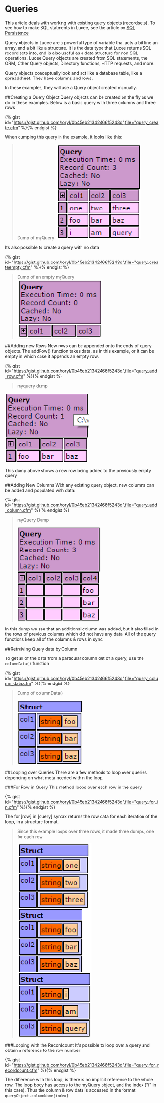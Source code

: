 # Queries

This article deals with working with existing query objects (recordsets). To see how to make SQL statments in Lucee, see the article on [SQL Persistence](https://rorylaitila.gitbooks.io/lucee/content/sqlrdbms.html)

Query objects in Lucee are a powerful type of variable that acts a bit line an array, and a bit like a structure. It is the data type that Lucee returns SQL record sets into, and is also useful as a data structure for non SQL operations. Lucee Query objects are created from SQL statements, the ORM, Other Query objects, Directory functions, HTTP requests, and more. 

Query objects conceptually look and act like a database table, like a spreadsheet. They have columns and rows.

In these examples, they will use a Query object created manually.

##Creating a Query Object
Query objects can be created on the fly as we do in these examples. Below is a basic query with three columns and three rows

{% gist id="https://gist.github.com/roryl/0b45eb21342466f5243d",file="query_create.cfm" %}{% endgist %}

When dumping this query in the example, it looks like this:

>Dump of myQuery
![](query_create.png)

Its also possible to create a query with no data

{% gist id="https://gist.github.com/roryl/0b45eb21342466f5243d",file="query_createempty.cfm" %}{% endgist %}

>Dump of an empty myQuery
>![](query_create_empty.png)

##Adding new Rows
New rows can be appended onto the ends of query objects. The addRow() function takes data, as in this example, or it can be empty in which case it appends an empty row.

{% gist id="https://gist.github.com/roryl/0b45eb21342466f5243d",file="query_add_row.cfm" %}{% endgist %}

>myquery dump
>
![](query_add_row.png)

This dump above shows a new row being added to the previously empty query


##Adding New Columns
With any existing query object, new columns can be added and populated with data:

{% gist id="https://gist.github.com/roryl/0b45eb21342466f5243d",file="query_add_column.cfm" %}{% endgist %}

> myQuery Dump
> 
> ![](query_add_column.png)

In this dump we see that an additional column was added, but it also filled in the rows of previous columns which did not have any data. All of the query functions keep all of the columns & rows in sync.

##Retreiving Query data by Column

To get all of the data from a particular column out of a query, use the `columnData()` function

{% gist id="https://gist.github.com/roryl/0b45eb21342466f5243d",file="query_column_data.cfm" %}{% endgist %}

>Dump of columnData()
>
>![](query_column_data.png)


##Looping over Queries
There are a few methods to loop over queries depending on what meta needed within the loop.

###For Row in Query
This method loops over each row in the query

{% gist id="https://gist.github.com/roryl/0b45eb21342466f5243d",file="query_for_in.cfm" %}{% endgist %}

The for [row] in [query] syntax returns the row data for each iteration of the loop, in a structure format. 

>Since this example loops over three rows, it made three dumps, one for each row
>
>![](query_for_in.png)


###Looping with the Recordcount
It's possible to loop over a query and obtain a reference to the row number 

{% gist id="https://gist.github.com/roryl/0b45eb21342466f5243d",file="query_for_recordcount.cfm" %}{% endgist %}

The difference with this loop, is there is no implicit reference to the whole row. The loop body has access to the myQuery object, and the index ("i" in this case). Thus the column & row data is accessed in the format `queryObject.columnName[index]`

